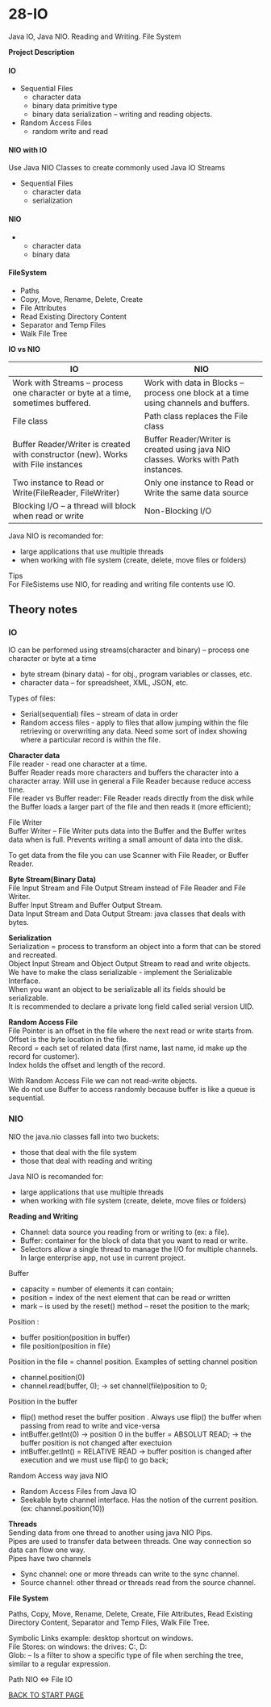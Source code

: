 # 28-IO
Java IO, Java NIO. Reading and Writing. File System  

**Project Description**

#### IO
- Sequential Files
    -  character data  
    -  binary data primitive type  
    -  binary data serialization – writing and reading objects. 
-  Random Access Files  
    -  random write and read 

#### NIO with IO  
Use Java NIO Classes to create commonly used Java IO Streams
-  Sequential Files  
    -  character data
    -  serialization

#### NIO  
-   
    -  character data
    -  binary data

#### FileSystem
-	Paths
-	Copy, Move, Rename, Delete, Create
-	File Attributes
-	Read Existing Directory Content
-	Separator and Temp Files
-	Walk File Tree

**IO vs NIO**


| IO | NIO |
| ------ | ------ |
| Work with Streams – process one character or byte at a time, sometimes buffered. | Work with data in Blocks – process one block at a time using channels and buffers. |
| File class | Path class replaces the File class|
| Buffer Reader/Writer is created with constructor (new). Works with File instances |Buffer Reader/Writer is created using java NIO classes. Works with Path instances.|
| Two instance to Read or Write(FileReader, FileWriter) | Only one instance to Read or Write the same data source |
| Blocking I/O – a thread will block when read or write |Non-Blocking I/O |

Java NIO is recomanded for:
-  large applications that use multiple threads
-  when working with file system (create, delete, move files or folders)  

Tips  
For FileSistems use NIO, for reading and writing file contents use IO.  


## Theory notes

### IO
IO can be performed using streams(character and binary) – process one character or byte at a time  
-  byte stream (binary data)	-  for obj., program variables or classes, etc.  
-  character data 		–  for spreadsheet, XML, JSON, etc.

Types of files:  
-  Serial(sequential) files 	– stream of data in order   
-  Random access files	- apply to files that allow jumping within the file retrieving or overwriting any data. Need some sort of index showing where a particular record is within the file.  

**Character data**  
File reader  - read one character at a time.  
Buffer Reader reads more characters and buffers the character into a character array. Will use in general a File Reader because reduce access time.  
File reader vs Buffer reader: File Reader reads directly from the disk while the Buffer loads a larger part of the file and then reads it (more efficient);


File Writer  
Buffer Writer – File Writer puts data into the Buffer and the Buffer writes data when is full. Prevents writing a small amount of data into the disk.

To get data from the file you can use Scanner with File Reader, or Buffer Reader.

**Byte Stream(Binary Data)**  
File Input Stream and File Output Stream instead of File Reader and File Writer.  
Buffer Input Stream and Buffer Output Stream.  
Data Input Stream and Data Output Stream: java classes that deals with bytes.
	
**Serialization**  
Serialization = process to transform an object into a form that can be stored and recreated.  
Object Input Stream and Object Output Stream to read and write objects.  
We have to make the class serializable  - implement the Serializable Interface.  
When you want an object to be serializable all its fields should be serializable.  
It is recommended to declare a private long field called serial version UID.
	
**Random Access File**  
File Pointer is an offset in the file where the next read or write starts from.  
Offset is the byte location in the file.  
Record = each set of related data (first name, last name, id make up the record for customer).  
Index holds the offset and length of the record.

With Random Access File we can not read-write objects.  
We do not use Buffer to access randomly because buffer is like a queue is sequential.  


### NIO  

NIO  the java.nio classes fall into two buckets:   
-  those that deal with the file system  
-  those that deal with reading and writing

Java NIO is recomanded for:  
- large applications that use multiple threads  
- when working with file system (create, delete, move files or folders)  


**Reading and Writing**  

-  Channel: data source you reading from or writing to (ex: a file).   
-  Buffer: container for the block of data that you want to read or write.  
-  Selectors allow a single thread to manage the I/O for multiple channels. In large enterprise app, not use in current project.

Buffer 
-  capacity = number of elements it can contain;  
-  position = index of the next element that can be read or written  
-  mark – is used by the reset() method – reset the position to the mark;  

Position : 
-  buffer position(position in buffer) 
-  file position(position in file)

Position in the file  = channel position.
Examples of setting channel position  
- channel.position(0) 
- channel.read(buffer, 0); -> set channel(file)position to 0;  

Position in the buffer 
-  flip() method reset the buffer position .  Always use flip() the buffer when passing from read to write and vice-versa
-  intBuffer.getInt(0) -> position 0 in the buffer  = ABSOLUT READ; -> the buffer position is not changed after exectuion
-  intBuffer.getInt() = RELATIVE READ -> buffer position is changed after execution and we must use flip() to go back;



Random Access way java NIO  
-  Random Access Files from Java IO  
-  Seekable byte channel interface.  Has the notion of the current position.(ex: channel.position(10)) 

**Threads**  
Sending data from one thread to another using  java NIO Pips.  
Pipes are used to transfer data between threads. One way connection so data can flow one way.  
Pipes have two channels  
-  Sync channel: one or more threads can write to the sync channel.  
-  Source channel: other thread or threads read from the source channel.

**File System**    

Paths, Copy, Move, Rename, Delete, Create, File Attributes, Read Existing Directory Content, Separator and Temp Files, Walk File Tree.

Symbolic Links example: desktop shortcut on windows.  
File Stores:  on windows: the drives: C:, D:  
Glob: – Is a filter to show a specific type of file when serching the tree, similar to a regular expression.

Path NIO <=> File IO

[BACK TO START PAGE](https://github.com/FlorescuAndrei/Start.git)


